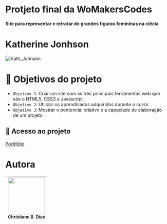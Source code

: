 # Protjeto final da WoMakersCodes
**Site para representar e retratar de grandes figuras femininas na ciêcia**

# Katherine Jonhson
![Kath_Johnson](https://user-images.githubusercontent.com/90460886/236964955-a1b26ba3-5727-4f3b-b478-353a5041cb59.jpg)

# :hammer: Objetivos do projeto

- `Objetivo 1`: Criar um site com as três principais ferramentas web que são o HTML5, CSS3 e Javascript
- `Objetivo 2`: Utilizar os aprendizados adquiridos durante o curso
- `Objetivo 3`: Mostrar o pontencial criativo e a capaciade de elaboração de um projeto

## 📁 Acesso ao projeto

[Portifólio](https://github.com/Chrissoka/projetokatherine.git)

# Autora

| <img src="https://user-images.githubusercontent.com/90460886/236965330-a9f77405-134f-4615-8b53-9d2fa0990e4a.jpeg" width=115><br><sub>Christiane R. Dias</sub>
| :---: |
